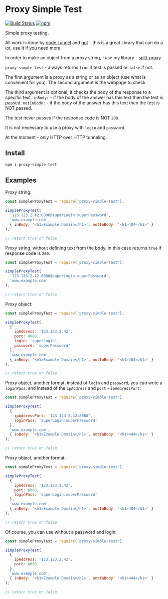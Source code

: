 # Proxy Simple Test

[![Build Status](https://travis-ci.com/Ganevru/proxy-simple-test.svg?branch=master)](https://travis-ci.com/Ganevru/proxy-simple-test)
[![npm](https://img.shields.io/npm/v/proxy-simple-test.svg?style=flat-square)](http://npm.im/proxy-simple-test)

Simple proxy testing.

All work is done by [node-tunnel](https://github.com/koichik/node-tunnel) and [got](https://github.com/sindresorhus/got) - this is a great library that can do a lot, use it if you need more.

In order to make an object from a proxy string, I use my library - [split-proxy](https://github.com/Ganevru/split-proxy)

`proxy-simple-test` - always returns `true` if test is passed or `false` if not.

The first argument is a proxy as a string or as an object (use what is convenient for you).
The second argument is the webpage to check.

The third argument is optional; it checks the body of the response to a specific text.
`inBody:` - if the body of the answer has this text then the test is passed.
`notInBody:` - if the body of the answer has this text then the test is NOT passed.

The test never passes if the response code is NOT `200`.

It is not necessary to use a proxy with `login` and `password`.

At the moment - only HTTP over HTTP tunneling.

## Install

```bash
npm i proxy-simple-test
```

## Examples

Proxy string:

```js
const simpleProxyTest = require('proxy-simple-test');

simpleProxyTest(
  '123.123.2.42:8080@superLogin:superPassword',
  'www.example.com',
  { inBody: '<h1>Example Domain</h1>', notInBody: '<h1>404</h1>' }
);

// return true or false
```

Proxy string, without defining text from the body, in this case returns `true` if response code is `200`:

```js
const simpleProxyTest = require('proxy-simple-test');

simpleProxyTest(
  '123.123.2.42:8080@superLogin:superPassword',
  'www.example.com'
);

// return true or false
```

Proxy object:

```js
const simpleProxyTest = require('proxy-simple-test');

simpleProxyTest(
  {
    ipAddress: '123.123.2.42',
    port: 8080,
    login: 'superLogin',
    password: 'superPassword'
  },
  'www.example.com',
  { inBody: '<h1>Example Domain</h1>', notInBody: '<h1>404</h1>' }
);

// return true or false
```

Proxy object, another format, instead of `login` and `password`, you can write a `loginPass`, and instead of the `ipAddress` and `port` - `ipAddressPort`:

```js
const simpleProxyTest = require('proxy-simple-test');

simpleProxyTest(
  {
    ipAddressPort: '123.123.2.42:8080',
    loginPass: 'superLogin:superPassword'
  },
  'www.example.com',
  { inBody: '<h1>Example Domain</h1>', notInBody: '<h1>404</h1>' }
);

// return true or false
```

Proxy object, another format:

```js
const simpleProxyTest = require('proxy-simple-test');

simpleProxyTest(
  {
    ipAddress: '123.123.2.42',
    port: 8080,
    loginPass: 'superLogin:superPassword'
  },
  'www.example.com',
  { inBody: '<h1>Example Domain</h1>', notInBody: '<h1>404</h1>' }
);

// return true or false
```

Of course, you can use without a password and login:

```js
const simpleProxyTest = require('proxy-simple-test');

simpleProxyTest(
  {
    ipAddress: '123.123.2.42',
    port: 8080
  },
  'www.example.com',
  { inBody: '<h1>Example Domain</h1>', notInBody: '<h1>404</h1>' }
);

// return true or false
```
